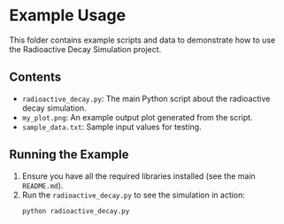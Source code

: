 # Example Usage

This folder contains example scripts and data to demonstrate how to use the Radioactive Decay Simulation project.

## Contents

- `radioactive_decay.py`: The main Python script about the radioactive decay simulation.
- `my_plot.png`: An example output plot generated from the script.
- `sample_data.txt`: Sample input values for testing.

## Running the Example

1. Ensure you have all the required libraries installed (see the main `README.md`).
2. Run the `radioactive_decay.py` to see the simulation in action:
   ```bash
   python radioactive_decay.py
   ```
